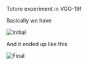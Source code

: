 Totoro experiment in VGG-19!

Basically we have

![Initial](https://github.com/verneh/datasci/blob/master/VGG-19/images/one.png)

And it ended up like this

![Final](https://github.com/verneh/datasci/blob/master/VGG-19/images/two.png)
